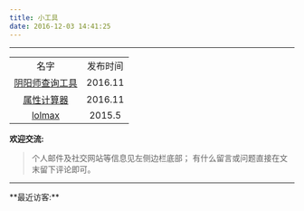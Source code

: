 ```yaml
---
title: 小工具
date: 2016-12-03 14:41:25
---
```

<style type="text/css">
	strong a {
		color: #747474;
	}
	.player {
		text-align: center;
		margin: .5em auto 0;
		width: 100%;
		max-width: 22em;
	}
	.player br {
		display: none;
	}
	.sign {
		text-align: right;
		font-style: italic;
	}
	#ds-recent-visitors {
		margin: 0;
		padding: 0;
	}
	#ds-recent-visitors div img {
		display: inline-block !important;
		width: 56px ;
		height: 56px ;
		border-radius: 50%;
		border: 1px solid #ddd;
		padding: 2px;
	}
	.article-entry img:first-child {
		display: block;
	}
	.article-entry span {
		font-family: Arial;
	}
	#ds-hot-posts {
		display: none;
	}
	table,tr,td{
	    text-align:center;
	}
</style>

---

<table>
      <tr>
          <td>名字</td>
          <td>发布时间</td>
      </tr>
      <tr>
          <td><a href="//xiaomo.info/yys" target="_blank">阴阳师查询工具</a></td>
          <td>2016.11</td>
      </tr>
      <tr>
          <td><a href="//xiaomo.info/calculator" target="_blank">属性计算器</a></td>
          <td>2016.11</td>
      </tr>
      <tr>
          <td><a href="//xiaomo.info/lolmax" target="_blank">lolmax</a></td>
          <td>2015.5</td>
      </tr>
</table>






**欢迎交流:**
> 个人邮件及社交网站等信息见左侧边栏底部；
> 有什么留言或问题直接在文末留下评论即可。

<hr>
**最近访客:**
<ul class="ds-recent-visitors" data-num-items="46" data-avatar-size="40"></ul>
